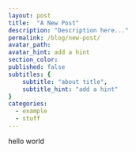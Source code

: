 ```yaml
---
layout: post
title:  "A New Post"
description: "Description here..."
permalink: /blog/new-post/
avatar_path: 
avatar_hint: add a hint
section_color:
published: false
subtitles: {
	subtitle: "about title",
	subtitle_hint: "add a hint"
}
categories:
  - example
  - stuff
---
```


hello world
